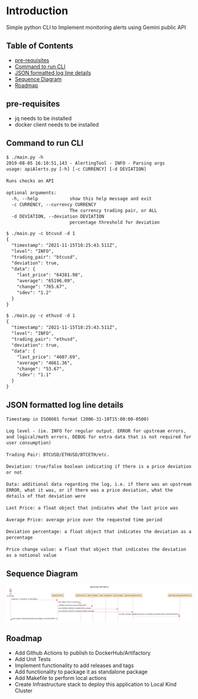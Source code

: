 # Introduction

Simple python CLI to Implement monitoring alerts using Gemini public API

## Table of Contents

- [pre-requisites](#pre-requisites)
- [Command to run CLI](#command-to-run-cli)
- [JSON formatted log line details](#json-formatted-log-line-details)
- [Sequence Diagram](#sequence-diagram)
- [Roadmap](#roadmap)

## pre-requisites
- jq needs to be installed
- docker client needs to be installed

## Command to run CLI

```
$ ./main.py -h
2019-08-05 16:10:51,143 - AlertingTool - INFO - Parsing args
usage: apiAlerts.py [-h] [-c CURRENCY] [-d DEVIATION]
 
Runs checks on API
 
optional arguments:
  -h, --help            show this help message and exit
  -c CURRENCY, --currency CURRENCY
                        The currency trading pair, or ALL
  -d DEVIATION, --deviation DEVIATION
                        percentage threshold for deviation
```
```
$ ./main.py -c btcusd -d 1
{
  "timestamp": "2021-11-15T18:25:43.511Z",
  "level": "INFO",
  "trading_pair": "btcusd",
  "deviation": true,
  "data": {
    "last_price": "64381.98",
    "average": "65196.09",
    "change": "765.67",
    "sdev": "1.2"
  }
}
```

```
$ ./main.py -c ethusd -d 1
{
  "timestamp": "2021-11-15T18:25:43.511Z",
  "level": "INFO",
  "trading_pair": "ethusd",
  "deviation": true,
  "data": {
    "last_price": "4607.69",
    "average": "4661.36",
    "change": "53.67",
    "sdev": "1.1"
  }
}
```

## JSON formatted log line details

```
Timestamp in ISO8601 format (2006-31-10T15:00:00-0500)

Log level - (ie. INFO for regular output. ERROR for upstream errors, and logical/math errors, DEBUG for extra data that is not required for user consumption)

Trading Pair: BTCUSD/ETHUSD/BTCETH/etc.

Deviation: true/false boolean indicating if there is a price deviation or not

Data: additional data regarding the log, i.e. if there was an upstream ERROR, what it was, or if there was a price deviation, what the details of that deviation were

Last Price: a float object that indicates what the last price was

Average Price: average price over the requested time period

Deviation percentage: a float object that indicates the deviation as a percentage

Price change value: a float that object that indicates the deviation as a notional value
```

## Sequence Diagram

![ Sequence diagram](sequence-diagram.png)

## Roadmap
- Add Github Actions to publish to DockerHub/Artifactory
- Add Unit Tests
- Implement functionality to add releases and tags
- Add functionality to package it as standalone package
- Add Makefile to perform local actions
- Create Infrastructure stack to deploy this application to Local Kind Cluster
